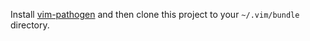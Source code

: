 Install [vim-pathogen](https://github.com/tpope/vim-pathogen) and then clone
this project to your `~/.vim/bundle` directory.
